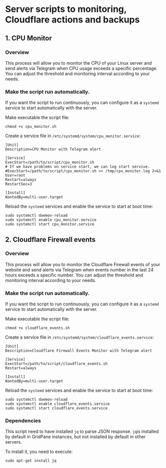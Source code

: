 # Server scripts to monitoring, Cloudflare actions and backups

## 1. CPU Monitor

### Overview

This process will allow you to monitor the CPU of your Linux server and send alerts via Telegram when CPU usage exceeds a specific percentage. You can adjust the threshold and monitoring interval according to your needs.

### Make the script run automatically.

If you want the script to run continuously, you can configure it as a `systemd` service to start automatically with the server.

Make executable the script file:

```
chmod +x cpu_monitor.sh
```

Create a service file in `/etc/systemd/system/cpu_monitor.service`:

```
[Unit]
Description=CPU Monitor with Telegram alert

[Service]
ExecStart=/path/to/script/cpu_monitor.sh
# If we have problems on service start, we can log start servive.
#ExecStart=/path/to/script/cpu_monitor.sh >> /tmp/cpu_monitor.log 2>&1
User=root
Restart=always
RestartSec=3

[Install]
WantedBy=multi-user.target
```

Reload the `systemd` services and enable the service to start at boot time:

```
sudo systemctl daemon-reload
sudo systemctl enable cpu_monitor.service
sudo systemctl start cpu_monitor.service
```

## 2. Cloudflare Firewall events

### Overview

This process will allow you to monitor the Cloudflare Firewall events of your website and send alerts via Telegram when events number in the last 24 hours exceeds a specific number. You can adjust the threshold and monitoring interval according to your needs.

### Make the script run automatically.

If you want the script to run continuously, you can configure it as a `systemd` service to start automatically with the server.

Make executable the script file:

```
chmod +x cloudflare_events.sh
```

Create a service file in `/etc/systemd/system/cloudflare_events.service`:

```
[Unit]
Description=Cloudflare Firewall Events Monitor with Telegram alert

[Service]
ExecStart=/path/to/script/cloudflare_events.sh
Restart=always

[Install]
WantedBy=multi-user.target
```

Reload the `systemd` services and enable the service to start at boot time:

```
sudo systemctl daemon-reload
sudo systemctl enable cloudflare_events.service
sudo systemctl start cloudflare_events.service
```
### Dependencies

This script need to have installed `jq` to parse JSON response. `jq`is installed by default in GridPane instances, but not installed by default in other servers.

To install it, you need to execute:

```
sudo apt-get install jq
```
